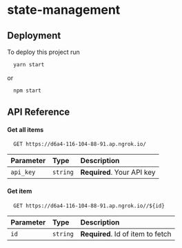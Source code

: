 # state-management


## Deployment

To deploy this project run

```bash
  yarn start
```
or
```bash
  npm start
```

## API Reference

#### Get all items

```http
  GET https://d6a4-116-104-88-91.ap.ngrok.io/
```

| Parameter | Type     | Description                |
| :-------- | :------- | :------------------------- |
| `api_key` | `string` | **Required**. Your API key|

#### Get item

```http
  GET https://d6a4-116-104-88-91.ap.ngrok.io//${id}
```

| Parameter | Type     | Description                       |
| :-------- | :------- | :-------------------------------- |
| `id`      | `string` | **Required**. Id of item to fetch |
